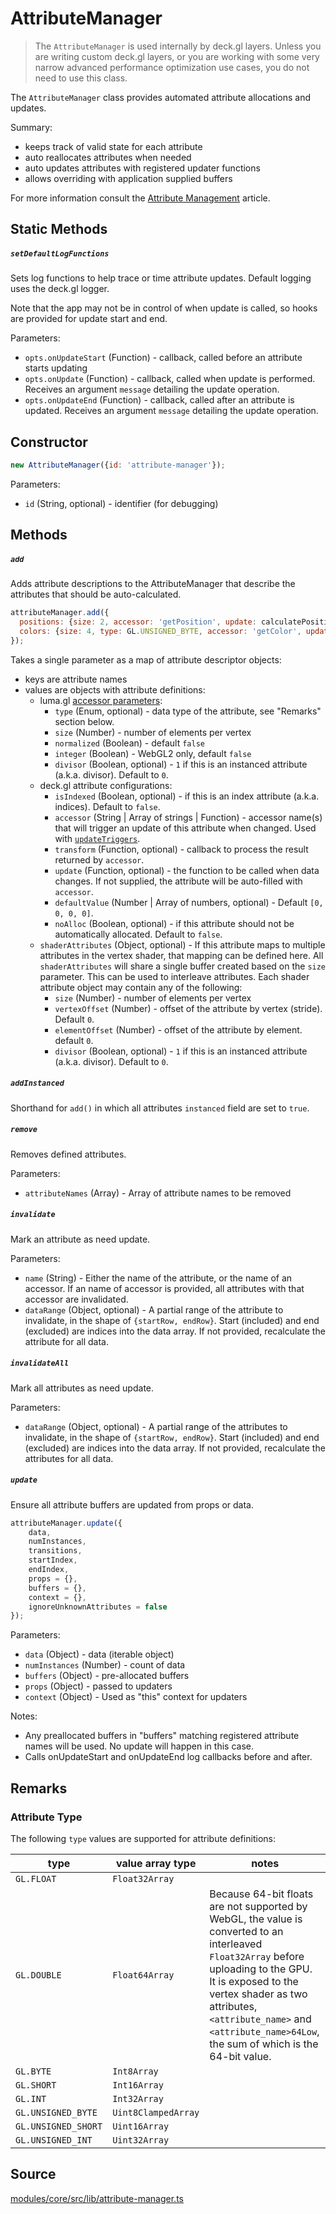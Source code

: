 # AttributeManager

> The `AttributeManager` is used internally by deck.gl layers. Unless you are writing custom deck.gl layers, or you are working with some very narrow advanced performance optimization use cases, you do not need to use this class.

The `AttributeManager` class provides automated attribute allocations and updates.

Summary:

* keeps track of valid state for each attribute
* auto reallocates attributes when needed
* auto updates attributes with registered updater functions
* allows overriding with application supplied buffers

For more information consult the [Attribute Management](/docs/developer-guide/custom-layers/attribute-management.md) article.


## Static Methods

##### `setDefaultLogFunctions`

Sets log functions to help trace or time attribute updates.
Default logging uses the deck.gl logger.

Note that the app may not be in control of when update is called,
so hooks are provided for update start and end.

Parameters:

* `opts.onUpdateStart` (Function) - callback, called before an attribute starts updating
* `opts.onUpdate` (Function) - callback, called when update is performed. Receives an argument `message` detailing the update operation.
* `opts.onUpdateEnd` (Function) - callback, called after an attribute is updated. Receives an argument `message` detailing the update operation.


## Constructor

```js
new AttributeManager({id: 'attribute-manager'});
```

Parameters:

* `id` (String, optional) - identifier (for debugging)


## Methods

##### `add`

Adds attribute descriptions to the AttributeManager that describe
the attributes that should be auto-calculated.

```js
attributeManager.add({
  positions: {size: 2, accessor: 'getPosition', update: calculatePositions},
  colors: {size: 4, type: GL.UNSIGNED_BYTE, accessor: 'getColor', update: calculateColors}
});
```

Takes a single parameter as a map of attribute descriptor objects:

* keys are attribute names
* values are objects with attribute definitions:
  - luma.gl [accessor parameters](https://luma.gl/docs/api-reference-legacy/classes/accessor):
    * `type` (Enum, optional) - data type of the attribute, see "Remarks" section below.
    * `size` (Number) - number of elements per vertex
    * `normalized` (Boolean) - default `false`
    * `integer` (Boolean) - WebGL2 only, default `false`
    * `divisor` (Boolean, optional) - `1` if this is an instanced attribute
      (a.k.a. divisor). Default to `0`.
  - deck.gl attribute configurations:
    * `isIndexed` (Boolean, optional) - if this is an index attribute
      (a.k.a. indices). Default to `false`.
    * `accessor` (String | Array of strings | Function) - accessor name(s) that will
      trigger an update of this attribute when changed. Used with
      [`updateTriggers`](/docs/api-reference/core/layer.md#updatetriggers).
    * `transform` (Function, optional) - callback to process the result returned by `accessor`.
    * `update` (Function, optional) - the function to be called when data changes. If not supplied, the attribute will be auto-filled with `accessor`.
    * `defaultValue` (Number | Array of numbers, optional) - Default `[0, 0, 0, 0]`.
    * `noAlloc` (Boolean, optional) - if this attribute should not be
      automatically allocated. Default to `false`.
  - `shaderAttributes` (Object, optional) - If this attribute maps to multiple
    attributes in the vertex shader, that mapping can be defined here. All
    `shaderAttributes` will share a single buffer created based on the `size`
    parameter. This can be used to interleave attributes. Each shader attribute object may contain any of the following:
    * `size` (Number) - number of elements per vertex
    * `vertexOffset` (Number) - offset of the attribute by vertex (stride). Default `0`.
    * `elementOffset` (Number) - offset of the attribute by element. default `0`.
    * `divisor` (Boolean, optional) - `1` if this is an instanced attribute
      (a.k.a. divisor). Default to `0`.

##### `addInstanced`

Shorthand for `add()` in which all attributes `instanced` field are set to `true`.


##### `remove`

Removes defined attributes.

Parameters:

* `attributeNames` (Array) - Array of attribute names to be removed


##### `invalidate`

Mark an attribute as need update.

Parameters:

* `name` (String) - Either the name of the attribute, or the name of an accessor. If an name of accessor is provided, all attributes with that accessor are invalidated.
* `dataRange` (Object, optional) - A partial range of the attribute to invalidate, in the shape of `{startRow, endRow}`. Start (included) and end (excluded) are indices into the data array. If not provided, recalculate the  attribute for all data.


##### `invalidateAll`

Mark all attributes as need update.

Parameters:

* `dataRange` (Object, optional) - A partial range of the attributes to invalidate, in the shape of `{startRow, endRow}`. Start (included) and end (excluded) are indices into the data array. If not provided, recalculate the  attributes for all data.


##### `update`

Ensure all attribute buffers are updated from props or data.

```js
attributeManager.update({
    data,
    numInstances,
    transitions,
    startIndex,
    endIndex,
    props = {},
    buffers = {},
    context = {},
    ignoreUnknownAttributes = false
});
```

Parameters:

* `data` (Object) - data (iterable object)
* `numInstances` (Number) - count of data
* `buffers` (Object) - pre-allocated buffers
* `props` (Object) - passed to updaters
* `context` (Object) - Used as "this" context for updaters

Notes:

* Any preallocated buffers in "buffers" matching registered attribute names will be used. No update will happen in this case.
* Calls onUpdateStart and onUpdateEnd log callbacks before and after.

## Remarks

### Attribute Type

The following `type` values are supported for attribute definitions:

| type | value array type | notes |
| ---- | ---------------- | ----- |
| `GL.FLOAT` | `Float32Array` | |
| `GL.DOUBLE` | `Float64Array` | Because 64-bit floats are not supported by WebGL, the value is converted to an interleaved `Float32Array` before uploading to the GPU. It is exposed to the vertex shader as two attributes, `<attribute_name>` and `<attribute_name>64Low`, the sum of which is the 64-bit value. |
| `GL.BYTE` | `Int8Array` | |
| `GL.SHORT` | `Int16Array` | |
| `GL.INT` | `Int32Array` | |
| `GL.UNSIGNED_BYTE` | `Uint8ClampedArray` | |
| `GL.UNSIGNED_SHORT` | `Uint16Array` | |
| `GL.UNSIGNED_INT` | `Uint32Array` | |

## Source

[modules/core/src/lib/attribute-manager.ts](https://github.com/visgl/deck.gl/blob/master/modules/core/src/lib/attribute/attribute-manager.ts)
